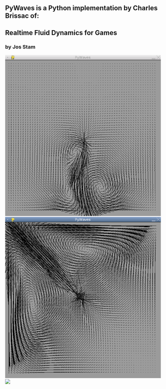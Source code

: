 ## PyWaves is a Python implementation by Charles Brissac of:

## Realtime Fluid Dynamics for Games
### by Jos Stam

<img src="080510b.png">
<img src="080510a.png">
<img src="http://dev.asymptopia.org/static/images/pywaves_fp.png">

